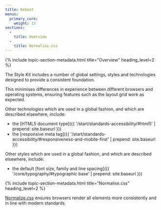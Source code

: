 ```yaml
---
title: Reboot
menus:
  primary_core:
    weight: 13
sections:
  -
    title: Overview
  -
    title: Normalise.css
---
```


{% include topic-section-metadata.html
  title="Overview"
  heading_level=2
%}

The Style Kit includes a number of global settings, styles and technologies designed to provide a consistent foundation.

This minimises differences in experience between different browsers and operating systems, ensuring features such as
the layout grid work as expected.

Other technologies which are used in a global fashion, and which are described elsewhere, include:

* the [HTML5 document type]({{ '/start/standards-accessibility/#html5' | prepend: site.baseurl }})
* the [responsive meta tag]({{ '/start/standards-accessibility/#responsiveness-and-mobile-first' | prepend: site.baseurl }})

Other styles which are used in a global fashion, and which are described elsewhere, include:

* the default [font size, family and line spacing]({{ '/core/typography/#typographic base' | prepend: site.baseurl }})

{% include topic-section-metadata.html
  title="Normalise.css"
  heading_level=2
%}

[Normalize.css](http://necolas.github.io/normalize.css/) ensures browsers render all elements more consistently and in
line with modern standards.
